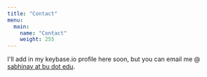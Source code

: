```yaml
---
title: "Contact"
menu:
  main:
    name: "Contact"
    weight: 255
---
```



I'll add in my keybase.io profile here soon, but you can email me @ [sabhinav at bu dot edu]().
